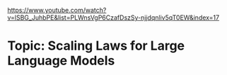 https://www.youtube.com/watch?v=lSBG_JuhbPE&list=PLWnsVgP6CzafDszSy-njjdqnliv5qT0EW&index=17

# Topic: Scaling Laws for Large Language Models


